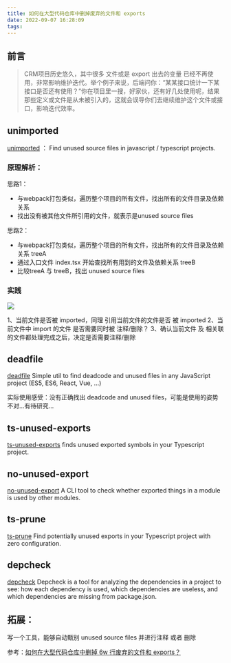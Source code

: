 ```yaml
---
title: 如何在大型代码仓库中删掉废弃的文件和 exports
date: 2022-09-07 16:28:09
tags:
---
```


## 前言

> CRM项目历史悠久，其中很多 文件或是 export 出去的变量 已经不再使用，非常影响维护迭代。举个例子来说，后端问你：“某某接口统计一下某接口是否还有使用？”你在项目里一搜，好家伙，还有好几处使用呢，结果那些定义或文件是从未被引入的，这就会误导你们去继续维护这个文件或接口，影响迭代效率。

## unimported

[unimported](https://github.com/smeijer/unimported) ： Find unused source files in javascript / typescript projects.

### 原理解析：
思路1：
- 与webpack打包类似，遍历整个项目的所有文件，找出所有的文件目录及依赖关系
- 找出没有被其他文件所引用的文件，就表示是unused source files

思路2：
- 与webpack打包类似，遍历整个项目的所有文件，找出所有的文件目录及依赖关系 treeA
- 通过入口文件 index.tsx 开始查找所有用到的文件及依赖关系 treeB
- 比较treeA 与 treeB，找出 unused source files

### 实践

![](/images/page/2022/0927/1.png)

1、当前文件是否被 imported，同理 引用当前文件的文件是否 被 imported
2、当前文件中 import 的文件 是否需要同时被 注释/删除？
3、确认当前文件 及 相关联的文件都处理完成之后，决定是否需要注释/删除

## deadfile

[deadfile](https://www.npmjs.com/package/deadfile)   Simple util to find deadcode and unused files in any JavaScript project (ES5, ES6, React, Vue, ...)


实际使用感受：没有正确找出 deadcode and unused files，可能是使用的姿势不对...有待研究...

## ts-unused-exports

[ts-unused-exports](https://www.npmjs.com/package/ts-unused-exports)   finds unused exported symbols in your Typescript project.

## no-unused-export 

[no-unused-export](https://www.npmjs.com/package/no-unused-export)  A CLI tool to check whether exported things in a module is used by other modules.

## ts-prune 

[ts-prune](https://github.com/nadeesha/ts-prune#readme)  Find potentially unused exports in your Typescript project with zero configuration.

## depcheck

[depcheck](https://www.npmjs.com/package/depcheck) Depcheck is a tool for analyzing the dependencies in a project to see: how each dependency is used, which dependencies are useless, and which dependencies are missing from package.json.

## 拓展：

写一个工具，能够自动甄别 unused source files 并进行注释 或者 删除

参考：[如何在大型代码仓库中删掉 6w 行废弃的文件和 exports？](https://juejin.cn/post/6995371411019710500#comment)